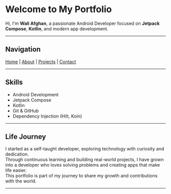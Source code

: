 # Welcome to My Portfolio

Hi, I'm **Wali Afghan**, a passionate Android Developer focused on **Jetpack Compose**, **Kotlin**, and modern app development.

---

## Navigation
[Home](./index.md) | [About](./about.md) | [Projects](./projects.md) | [Contact](./contact.md)

---

## Skills
- Android Development
- Jetpack Compose
- Kotlin
- Git & GitHub
- Dependency Injection (Hilt, Koin)

---

## Life Journey
I started as a self-taught developer, exploring technology with curiosity and dedication.  
Through continuous learning and building real-world projects, I have grown into a developer who loves solving problems and creating apps that make life easier.  
This portfolio is part of my journey to share my growth and contributions with the world.

---
